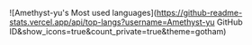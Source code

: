 <!--
**Amethyst-yu/Amethyst-yu** is a ✨ _special_ ✨ repository because its `README.md` (this file) appears on your GitHub profile.

Here are some ideas to get you started:

- 🔭 I’m currently working on ...
- 🌱 I’m currently learning ...
- 👯 I’m looking to collaborate on ...
- 🤔 I’m looking for help with ...
- 💬 Ask me about ...
- 📫 How to reach me: ...
- 😄 Pronouns: ...
- ⚡ Fun fact: ...
-->

![Amethyst-yu's Most used languages](https://github-readme-stats.vercel.app/api/top-langs?username=Amethyst-yu GitHub ID&show_icons=true&count_private=true&theme=gotham)
